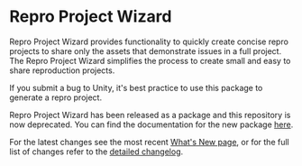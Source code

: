 # Repro Project Wizard #

Repro Project Wizard provides functionality to quickly create concise repro projects to share only the assets that demonstrate issues in a full project. The Repro Project Wizard simplifies the process to create small and easy to share reproduction projects.

If you submit a bug to Unity, it's best practice to use this package to generate a repro project.

Repro Project Wizard has been released as a package and this repository is now deprecated. You can find the documentation for the new package [here](https://docs.unity3d.com/Packages/com.unity.repro-project-wizard@latest/index.html).

For the latest changes see the most recent [What's New page](https://docs.unity3d.com/Packages/com.unity.repro-project-wizard@latest/whats-new.html), or for the full list of changes refer to the [detailed changelog](https://docs.unity3d.com/Packages/com.unity.repro-project-wizard@latest?subfolder=/changelog/CHANGELOG.html).